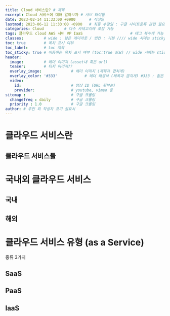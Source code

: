 ```yaml
---
title: Cloud 서비스란? # 제목
excerpt: Cloud 서비스에 대해 알아보자 # 서브 타이틀
date: 2023-02-14 11:33:00 +0900      # 작성일
lastmod: 2023-06-12 11:33:00 +0900   # 최종 수정일 : 구글 사이트등록 관련 필요
categories: Cloud         # 다수 카테고리에 포함 가능
tags: 클라우드 cloud AWS 서버 VP IaaS                     # 태그 복수개 가능
classes:         # wide : 넓은 레이아웃 / 빈칸 : 기본 //// wide 시에는 sticky toc 불가
toc: true        # 목차 표시 여부
toc_label:       # toc 제목
toc_sticky: true # 이동하는 목차 표시 여부 (toc:true 필요) // wide 시에는 sticky toc 불가
header: 
  image:         # 헤더 이미지 (asset내 혹은 url)
  teaser:        # 티저 이미지??
  overlay_image:             # 헤더 이미지 (제목과 겹치게)
  overlay_color: '#333'            # 헤더 배경색 (제목과 겹치게) #333 : 짙은 회색
  video:
    id:                      # 영상 ID (URL 뒷부분)
    provider:                # youtube, vimeo 등
sitemap :                    # 구글 크롤링
  changefreq : daily         # 구글 크롤링
  priority : 1.0             # 구글 크롤링
author: # 주인 외 작성자 표기 필요시
---
```

<!--postNo: 20230213_001-->


# 클라우드 서비스란
## 클라우드 서비스들
## 



# 국내외 클라우드 서비스
## 국내
## 해외


# 클라우드 서비스 유형 (as a Service)
종류 3가지
## SaaS
## PaaS
## IaaS